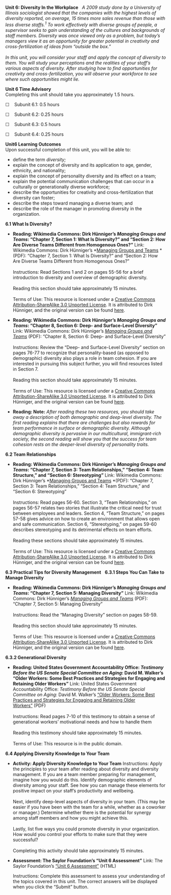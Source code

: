 **Unit 6: Diversity In the Workplace** <span id="6"></span> 
*A 2009 study done by a University of Illinois sociologist showed that
the companies with the highest levels of diversity reported, on average,
15 times more sales revenue than those with less diverse
staffs.<sup>1</sup> To work effectively with diverse groups of people, a
supervisor seeks to gain understanding of the cultures and backgrounds
of staff members. Diversity was once viewed only as a problem, but
today’s managers view it as an opportunity for greater potential in
creativity and cross-fertilization of ideas from “outside the box.”*  
    
 *In this unit, you will consider your staff and apply the concept of
diversity to them. You will study your perceptions and the realities of
your staff’s various aspects of diversity. After studying how to find
opportunities for creativity and cross-fertilization, you will observe
your workforce to see where such opportunities might lie.*

**Unit 6 Time Advisory**  
Completing this unit should take you approximately 1.5 hours.  
  
 ☐    Subunit 6.1: 0.5 hours  
  
 ☐    Subunit 6.2: 0.25 hours  
  
 ☐    Subunit 6.3: 0.5 hours  
  
 ☐    Subunit 6.4: 0.25 hours

**Unit6 Learning Outcomes**  
Upon successful completion of this unit, you will be able to:
-   define the term *diversity;*
-   explain the concept of diversity and its application to age, gender,
    ethnicity, and nationality;
-   explain the concept of personality diversity and its effect on a
    team;
-   explain the potential communication challenges that can occur in a
    culturally or generationally diverse workforce;
-   describe the opportunities for creativity and cross-fertilization
    that diversity can foster;
-   describe the steps toward managing a diverse team; and
-   describe the role of the manager in promoting diversity in the
    organization.

**6.1 What Is Diversity?** <span id="6.1"></span> 
-   **Reading: Wikimedia Commons: Dirk Hünniger’s *Managing Groups and
    Teams*: “Chapter 7, Section 1: What Is Diversity?” and “Section 2:
    How Are Diverse Teams Different from Homogenous Ones?”**
    Link: Wikimedia Commons: Dirk Hünniger’s *[Managing Groups and
    Teams](http://upload.wikimedia.org/wikipedia/commons/4/42/Managing_Groups_and_Teams.pdf) *(PDF):
    “Chapter 7, Section 1: What Is Diversity?” and “Section 2: How Are
    Diverse Teams Different from Homogenous Ones?”  
        
     Instructions: Read Sections 1 and 2 on pages 55-56 for a brief
    introduction to diversity and overview of demographic diversity.  
        
     Reading this section should take approximately 15 minutes.  
        
     Terms of Use: This resource is licensed under a [Creative Commons
    Attribution-ShareAlike 3.0 Unported
    License](http://creativecommons.org/licenses/by-sa/3.0/). It is
    attributed to Dirk Hünniger, and the original version can be found
    [here](http://upload.wikimedia.org/wikipedia/commons/4/42/Managing_Groups_and_Teams.pdf).

-   **Reading: Wikimedia Commons: Dirk Hünniger’s *Managing Groups and
    Teams*: “Chapter 8, Section 6: Deep- and Surface-Level Diversity”**
    Link: Wikimedia Commons: Dirk Hünniger’s *[Managing Groups and
    Teams](http://upload.wikimedia.org/wikipedia/commons/4/42/Managing_Groups_and_Teams.pdf)*
    (PDF): “Chapter 8, Section 6: Deep- and Surface-Level Diversity”  
        
     Instructions: Review the “Deep- and Surface-Level Diversity”
    section on pages 76-77 to recognize that personality-based (as
    opposed to demographic) diversity also plays a role in team
    cohesion. If you are interested in pursuing this subject further,
    you will find resources listed in Section 7.  
        
     Reading this section should take approximately 15 minutes.  
        
     Terms of Use: This resource is licensed under a [Creative Commons
    Attribution-ShareAlike 3.0 Unported
    License](http://creativecommons.org/licenses/by-sa/3.0/). It is
    attributed to Dirk Hünniger, and the original version can be found
    [here](http://upload.wikimedia.org/wikipedia/commons/4/42/Managing_Groups_and_Teams.pdf).

-   **Reading: Note:**
    *After reading these two resources, you should take away a
    description of both demographic and deep-level diversity. The first
    reading explains that there are challenges but also rewards for team
    performance in surface or demographic diversity. Although
    demographic diversity is pervasive in our multicultural,
    immigrant-rich society, the second reading will show you that the
    success for team cohesion rests on the deeper-level diversity of
    personality traits.*

**6.2 Team Relationships** <span id="6.2"></span> 
-   **Reading: Wikimedia Commons: Dirk Hünniger’s *Managing Groups and
    Teams*: “Chapter 7, Section 3: Team Relationships,” “Section 4: Team
    Structure,” and “Section 6: Stereotyping”**
    Link: Wikimedia Commons: Dirk Hünniger’s *[Managing Groups and
    Teams](http://upload.wikimedia.org/wikipedia/commons/4/42/Managing_Groups_and_Teams.pdf) *(PDF):
    “Chapter 7, Section 3: Team Relationships,” “Section 4: Team
    Structure,” and “Section 6: Stereotyping”  
        
     Instructions: Read pages 56-60. Section 3, “Team Relationships,” on
    pages 56-57 relates two stories that illustrate the critical need
    for trust between employees and leaders. Section 4, “Team
    Structure,” on pages 57-58 gives advice on how to create an
    environment that allows open and safe communication. Section 6,
    “Stereotyping,” on pages 59-60 describes stereotyping and its
    detrimental effects on team efforts.  
        
     Reading these sections should take approximately 15 minutes.  
        
     Terms of Use: This resource is licensed under a [Creative Commons
    Attribution-ShareAlike 3.0 Unported
    License](http://creativecommons.org/licenses/by-sa/3.0/). It is
    attributed to Dirk Hünniger, and the original version can be found
    [here](http://upload.wikimedia.org/wikipedia/commons/4/42/Managing_Groups_and_Teams.pdf).

**6.3 Practical Tips for Diversity Management** <span id="6.3"></span> 
**6.3.1 Steps You Can Take to Manage Diversity** <span
id="6.3.1"></span> 
-   **Reading: Wikimedia Commons: Dirk Hünniger’s *Managing Groups and
    Teams*: “Chapter 7, Section 5: Managing Diversity”**
    Link: Wikimedia Commons: Dirk Hünniger’s *[Managing Groups and
    Teams](http://upload.wikimedia.org/wikipedia/commons/4/42/Managing_Groups_and_Teams.pdf)*
    (PDF): “Chapter 7, Section 5: Managing Diversity”  
        
     Instructions: Read the “Managing Diversity” section on pages
    58-59.  
        
     Reading this section should take approximately 15 minutes.  
        
     Terms of Use: This resource is licensed under a [Creative Commons
    Attribution-ShareAlike 3.0 Unported
    License](http://creativecommons.org/licenses/by-sa/3.0/). It is
    attributed to Dirk Hünniger, and the original version can be found
    [here](http://upload.wikimedia.org/wikipedia/commons/4/42/Managing_Groups_and_Teams.pdf).

**6.3.2 Generational Diversity** <span id="6.3.2"></span> 
-   **Reading: United States Government Accountability Office:
    *Testimony Before the US Senate Special Committee on Aging*: David
    M. Walker’s “Older Workers: Some Best Practices and Strategies for
    Engaging and Retaining Older Workers”**
    Link: United States Government Accountability Office: *Testimony
    Before the US Senate Special Committee on Aging*: David M. Walker’s
    [“Older Workers: Some Best Practices and Strategies for Engaging and
    Retaining Older
    Workers”](http://www.gao.gov/new.items/d07433t.pdf) (PDF)  
        
     Instructions: Read pages 7-10 of this testimony to obtain a sense
    of generational workers’ motivational needs and how to handle them  
        
     Reading this testimony should take approximately 15 minutes.  
        
     Terms of Use: This resource is in the public domain.

**6.4 Applying Diversity Knowledge to Your Team** <span
id="6.4"></span> 
-   **Activity: Apply Diversity Knowledge to Your Team**
    Instructions: Apply the principles to your team after reading about
    diversity and diversity management. If you are a team member
    preparing for management, imagine how you would do this. Identify
    demographic elements of diversity among your staff. See how you can
    manage these elements for positive impact on your staff’s
    productivity and wellbeing.  
        
     Next, identify deep-level aspects of diversity in your team. (This
    may be easier if you have been with the team for a while, whether as
    a coworker or manager.) Determine whether there is the potential for
    synergy among staff members and how you might achieve this.  
        
     Lastly, list five ways you could promote diversity in your
    organization. How would you control your efforts to make sure that
    they were successful?  
        
     Completing this activity should take approximately 15 minutes.

-   **Assessment: The Saylor Foundation’s “Unit 6 Assessment”**
    Link: The Saylor Foundation’s [“Unit 6
    Assessment”](http://school.saylor.org/mod/quiz/view.php?id=1709) (HTML)  
      
     Instructions: Complete this assessment to assess your understanding
    of the topics covered in this unit. The correct answers will be
    displayed when you click the “Submit” button.


